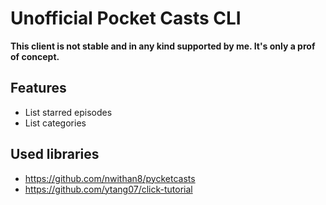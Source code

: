 # Unofficial Pocket Casts CLI

**This client is not stable and in any kind supported by me. It's only a prof of concept.**

## Features

- List starred episodes
- List categories

## Used libraries

- https://github.com/nwithan8/pycketcasts
- https://github.com/ytang07/click-tutorial
